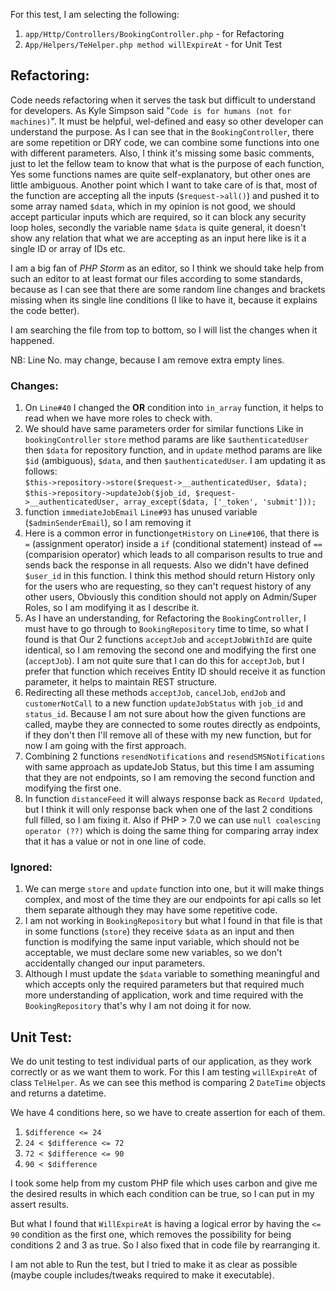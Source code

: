 For this test, I am selecting the following:  

1) `app/Http/Controllers/BookingController.php` - for Refactoring  
2) `App/Helpers/TeHelper.php method willExpireAt` - for Unit Test
  
## Refactoring:
Code needs refactoring when it serves the task but difficult to understand for developers.
As Kyle Simpson said "`Code is for humans (not for machines)`". It must be helpful, wel-defined and easy so other
developer can understand the purpose.
As I can see that in the `BookingController`, there are some repetition or DRY code, we can combine some functions
into one with different parameters.
Also, I think it's missing some basic comments, just to let the fellow team to know that what is the purpose of each
function, Yes some functions names are quite self-explanatory, but other ones are little ambiguous. Another point which
I want to take care of is that, most of the function are accepting all the inputs (`$request->all()`) and pushed it to
some array named `$data`, which in my opinion is not good, we should accept particular inputs which are required, so it
can block any security loop holes, secondly the variable name `$data` is quite general, it doesn't show any relation that
 what we are accepting as an input here like is it a single ID or array of IDs etc.
 
 I am a big fan of _PHP Storm_ as an editor, so I think we should take help from such an editor to at least format our files according to
some standards, because as I can see that there are some random line changes and brackets missing when its single line
conditions (I like to have it, because it explains the code better).

I am searching the file from top to bottom, so I will list the changes when it happened.

NB: Line No. may change, because I am remove extra empty lines.

### Changes:  
1. On `Line#40` I changed the __OR__ condition into `in_array` function, it helps to read when we have more roles to
check with.
2. We should have same parameters order for similar functions Like in `bookingController` `store` method params are 
like `$authenticatedUser` then `$data` for repository function, and in `update` method params are like `$id` (ambiguous),
`$data`, and then `$authenticatedUser`. I am updating it as follows:  
`$this->repository->store($request->__authenticatedUser, $data);`      
`$this->repository->updateJob($job_id, $request->__authenticatedUser, array_except($data, ['_token', 'submit']));`
3. function `immediateJobEmail` `Line#93` has unused variable (`$adminSenderEmail`), so I am removing it
4. Here is a common error in function`getHistory` on `Line#106`, that there is `=` (assignment operator) inside a
`if` (conditional statement) instead of `==` (comparision operator) which leads to all comparison results to true and
sends back the response in all requests. Also we didn't have defined `$user_id` in this function. I think this method
should return History only for the users who are requesting, so they can't request history of any other users, Obviously
this condition should not apply on Admin/Super Roles, so I am modifying it as I describe it.
5. As I have an understanding, for Refactoring the `BookingController`, I must have to go through to `BookingRepository`
time to time, so what I found is that Our 2 functions `acceptJob` and `acceptJobWithId` are quite identical, so I am 
removing the second one and modifying the first one (`acceptJob`). I am not quite sure that I can do this for `acceptJob`,
 but I prefer that function which receives Entity ID should receive it as function parameter, it helps to maintain
 REST structure.
6. Redirecting all these methods `acceptJob`, `cancelJob`, `endJob` and `customerNotCall` to a new
 function `updateJobStatus` with `job_id` and `status_id`. Because I am not sure about how the given functions are called, maybe they are connected
 to some routes directly as endpoints, if they don't then I'll remove all of these with my new function, but for now I
 am going with the first approach.
 7. Combining 2 functions `resendNotifications` and `resendSMSNotifications` with same approach as updateJob Status, but
 this time I am assuming that they are not endpoints, so I am removing the second function and modifying the first one.
8. In function `distanceFeed` it will always response back as `Record Updated`, but I think it will only response back
when one of the last 2 conditions full filled, so I am fixing it. Also if PHP > 7.0 we can use
`null coalescing operator (??)` which is doing the same thing for comparing array index that it has a value or not
in one line of code.

### Ignored:
1. We can merge `store` and `update` function into one, but it will make things complex, and most of the time they
are our endpoints for api calls so let them separate although they may have some repetitive code.
2. I am not working in `BookingRepository` but what I found in that file is that in some functions (`store`) they 
receive `$data` as an input and then function is modifying the same input variable, which should not be acceptable,
we must declare some new variables, so we don't accidentally changed our input parameters.
3. Although I must update the `$data` variable to something meaningful and which accepts only the required parameters
but that required much more understanding of application, work and time required with the `BookingRepository` that's why I am not
doing it for now. 

## Unit Test:
We do unit testing to test individual parts of our application, as they work correctly or as we want them to work. For
this I am testing `willExpireAt` of class `TelHelper`. As we can see this method is comparing 2 `DateTime` objects and 
returns a datetime.

We have 4 conditions here, so we have to create assertion for each of them.
1. `$difference <= 24`
2. `24 < $difference <= 72`
3. `72 < $difference <= 90`
4. `90 < $difference`

I took some help from my custom PHP file which uses carbon and give me the desired results in which each condition can
be true, so I can put in my assert results.

But what I found that `WillExpireAt` is having a logical error by having the `<= 90` condition as the first one, which
removes the possibility for being conditions 2 and 3 as true. 
So I also fixed that in code file by rearranging it.

I am not able to Run the test, but I tried to make it as clear as possible (maybe couple includes/tweaks required to 
make it executable).